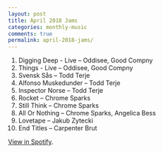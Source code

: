 ```yaml
---
layout: post
title: April 2018 Jams
categories: monthly-music
comments: true
permalink: april-2018-jams/
---
```


1. Digging Deep - Live – Oddisee, Good Compny
2. Things - Live – Oddisee, Good Compny
3. Svensk Sås – Todd Terje
4. Alfonso Muskedunder – Todd Terje
5. Inspector Norse – Todd Terje
6. Rocket – Chrome Sparks
7. Still Think – Chrome Sparks
8. All Or Nothing – Chrome Sparks, Angelica Bess
9. Lovetape – Jakub Zytecki
10. End Titles – Carpenter Brut

[View in Spotify][spotify].  

[spotify]: https://open.spotify.com/user/fred.hohman/playlist/6kRvRKJND9QJeRMQ9idaRZ?si=p7rMugcqTXKT6ekrX_NvDw "View in Spotify."